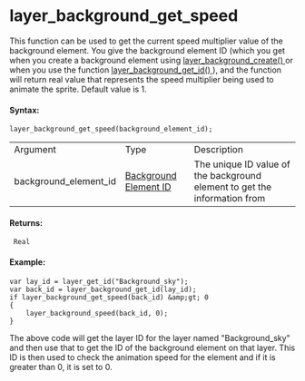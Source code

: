 # layer_background_get_speed

This function can be used to get the current speed multiplier value of
the background element. You give the background element ID (which you
get when you create a background element using [
layer_background_create() ](layer_background_create) or when you use
the function [ layer_background_get_id() ](layer_background_get_id)
), and the function will return real value that represents the speed
multiplier being used to animate the sprite. Default value is 1.

#### Syntax:

``` gml
layer_background_get_speed(background_element_id);
```

|                       |                                                                                                                                                    |                                                                           |
|-----------------------|----------------------------------------------------------------------------------------------------------------------------------------------------|---------------------------------------------------------------------------|
| Argument              | Type                                                                                                                                               | Description                                                               |
| background_element_id |  [Background Element ID](../../../../../../GameMaker_Language/GML_Reference/Asset_Management/Rooms/Background_Layers/layer_background_get_id)  | The unique ID value of the background element to get the information from |

#### Returns:

``` gml
 Real
```

#### Example:

``` gml
var lay_id = layer_get_id("Background_sky");
var back_id = layer_background_get_id(lay_id);
if layer_background_get_speed(back_id) &amp;gt; 0
{
    layer_background_speed(back_id, 0);
}
```

The above code will get the layer ID for the layer named
"Background_sky" and then use that to get the ID of the background
element on that layer. This ID is then used to check the animation speed
for the element and if it is greater than 0, it is set to 0.
